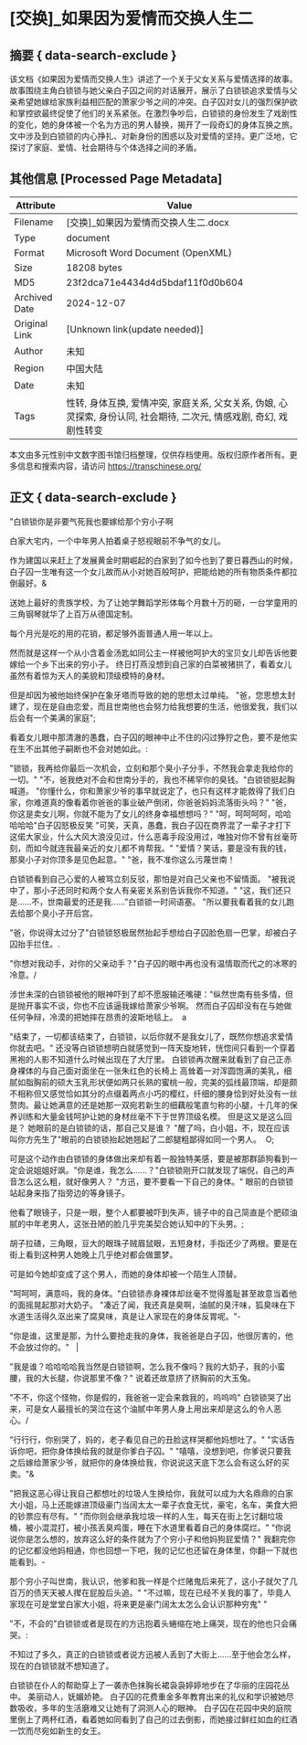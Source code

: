 # [交换]_如果因为爱情而交换人生二



## 摘要  { data-search-exclude }

<!-- tcd_abstract -->
该文档《如果因为爱情而交换人生》讲述了一个关于父女关系与爱情选择的故事。故事围绕主角白锁锁与她父亲白子囚之间的对话展开，展示了白锁锁追求爱情与父亲希望她嫁给家族利益相匹配的萧家少爷之间的冲突。白子囚对女儿的强烈保护欲和掌控欲最终促使了他们的关系紧张。在激烈争吵后，白锁锁的身份发生了戏剧性的变化，她的身体被一个名为方迅的男人替换，揭开了一段奇幻的身体互换之旅。文中涉及到白锁锁的内心挣扎、对新身份的困惑以及对爱情的坚持。更广泛地，它探讨了家庭、爱情、社会期待与个体选择之间的矛盾。

<!-- tcd_abstract_end -->

## 其他信息 [Processed Page Metadata]

| Attribute       | Value                                  |
|-----------------|----------------------------------------|
| Filename        | [交换]_如果因为爱情而交换人生二.docx                             |
| Type            | document                                 |
| Format          | Microsoft Word Document (OpenXML)                               |
| Size            | 18208 bytes                           |
| MD5             | 23f2dca71e4434d4d5bdaf11f0d0b604                                  |
| Archived Date   | 2024-12-07                             |
| Original Link   | [Unknown link(update needed)]                         |
| Author          | 未知                               |
| Region          | 中国大陆                               |
| Date            | 未知                                 |
| Tags            | 性转, 身体互换, 爱情冲突, 家庭关系, 父女关系, 伪娘, 心灵探索, 身份认同, 社会期待, 二次元, 情感戏剧, 奇幻, 戏剧性转变                                 |

本文由多元性别中文数字图书馆归档整理，仅供存档使用。版权归原作者所有。更多信息和搜索内容，请访问 <https://transchinese.org/>


## 正文 { data-search-exclude }

<!-- tcd_main_text -->
"白锁锁你是非要气死我也要嫁给那个穷小子啊

白家大宅内，一个中年男人拍着桌子怒视眼前不争气的女儿。

作为建国以来赶上了发展黄金时期崛起的白家到了如今也到了要日暮西山的时候，白子囚一生唯有这一个女儿故而从小对她百般呵护，把能给她的所有物质条件都拉倒最好。&

送她上最好的贵族学校，为了让她学舞蹈学形体每个月数十万的砸，一台学童用的三角钢琴就华了上百万从德国定制。

每个月光是吃的用的花销，都足够外面普通人用一年以上。

然而就是这样一个从小含着金汤匙如同公主一样被他呵护大的宝贝女儿却告诉他要嫁给一个乡下出来的穷小子。 终日打燕没想到自己家的白菜被猪拱了，看着女儿虽然有着惊为天人的美貌和顶级模特的身材。

但是却因为被他始终保护在象牙塔而导致的她的思想太过单纯。 "爸，您思想太封建了，现在是自由恋爱，而且世南他也会努力给我想要的生活，他很爱我，我们以后会有一个美满的家庭";

看着女儿眼中那清澈的愚蠢，白子囚的眼神中止不住的闪过狰狞之色，要不是他实在生不出其他子嗣断也不会对她如此。:

"锁锁，我再给你最后一次机会，立刻和那个臭小子分手，不然我会拿走我给你的一切。" "不，爸我绝对不会和世南分手的，我也不稀罕你的臭钱。"白锁锁挺起胸喊道。 "你懂什么，你和萧家少爷的事早就说定了，也只有这样才能救得了我们白家，你难道真的像看着你爸爸的事业破产倒闭，你爸爸妈妈流落街头吗？" "爸，你这是卖女儿啊，你就不能为了女儿的终身幸福想想吗？" "呵，呵呵呵呵，哈哈哈哈哈"白子囚怒极反笑 "可笑，天真，愚蠢，我白子囚在商界混了一辈子才打下这偌大家业，什么大风大浪没见过，什么恶毒手段没用过，唯独对你不曾有丝毫苛刻，而如今就连我最亲近的女儿都不肯帮我。" "爱情？笑话，要是没有我的钱，那臭小子对你顶多是见色起意。" "爸，我不准你这么污蔑世南！

白锁锁看到自己心爱的人被骂立刻反驳，那怕是对自己父亲也不留情面。 "被我说中了，那小子还同时和两个女人有亲密关系别告诉我你不知道。" "这，我们还只是......不，世南最爱的还是我......"白锁锁一时间语塞。 "所以要我看着我的女儿跑去给那个臭小子开后宫。

"爸，你说得太过分了"白锁锁怒极居然抬起手想给白子囚脸色扇一巴掌，却被白子囚抬手拦住。.

"你想对我动手，对你的父亲动手？"白子囚的眼中再也没有温情取而代之的冰寒的冷意。/

涉世未深的白锁锁被他的眼神吓到了却不愿服输还嘴硬："纵然世南有些多情，但是抛开事实不谈，你也不应该逼我嫁给萧家少爷啊。 然而白子囚却没有在与她做任何争辩，冷漠的把她摔在昂贵的波斯地毯上。  a

"结束了，一切都该结束了，白锁锁，以后你就不是我女儿了，既然你想追求爱情你就去吧。" 还没等白锁锁想明白就感觉到一阵天旋地转，恍惚间只看到一个穿着黑袍的人影不知道什么时候出现在了大厅里。 白锁锁再次醒来就看到了自己正赤身裸体的与自己面对面坐在一张朱红色的长椅上 高耸着一对浑圆饱满的美乳，细腻如脂胸前的硕大玉乳形状便如两只长熟的蜜桃一般，完美的弧线最顶端，却是颇不相称但又感觉恰如其分的点缀着两点小巧的樱红，纤细的腰身恰到好处没有一丝赘肉。最让她满意的还是她那一双宛若新生的细藕般笔直匀称的小腿，十几年的保养训练和大量金钱呵护让她的身材丝毫不下于世界顶级名模。 但是这又是这么回是？ 她眼前的是白锁锁的话，那自己又是谁？ "醒了吗，白小姐，不，现在应该叫你方先生了"眼前的白锁锁抬起她翘起了二郎腿粗鄙得如同一个男人。  O;

可是这个动作由白锁锁的身体做出来却有着一股独特美感，要是被那群舔狗看到一定会说姐姐好飒。"你是谁，我怎么......？"白锁锁刚开口就发现了端倪，自己的声音怎么这么粗，就好像男人？ "方迅，要不要看一下自己的身体。" 眼前的白锁锁站起身来指了指旁边的等身镜子。

他看了眼镜子，只是一眼，整个人都要被吓到失声，镜子中的自己简直是个肥硕油腻的中年老男人，这张丑陋的脸几乎完美契合她认知中的下头男。;

胡子拉碴，三角眼，豆大的眼珠子贼眉鼠眼，五短身材，手指还少了两根。要是在街上看到这种男人她晚上几乎绝对都会做噩梦。

可是如今她却变成了这个男人，而她的身体却被一个陌生人顶替。

"呵呵呵，满意吗，我的身体。"白锁锁赤身裸体却丝毫不觉得羞耻甚至故意当着他的面摇晃起那对大奶子。 "凑近了闻，我还真是臭啊，油腻的臭汗味，狐臭味在下水道生活得久沤出来了腐臭味，真是让人家现在的身体反胃呢。"-

"你是谁，这里是那，为什么要抢走我的身体，我爸爸是白子囚，他很厉害的，他不会放过你的。"   |

"我是谁？哈哈哈哈我当然是白锁锁啊，怎么我不像吗？我的大奶子，我的小蛮腰，我的大长腿，你说那里不像？" 说着还故意挤了挤胸前的大玉兔。

"不不，你这个怪物，你是假的，我爸爸一定会来救我的，呜呜呜" 白锁锁哭了出来，可是女人最擅长的哭泣在这个油腻中年男人身上用出来却是这么的令人恶心。/

"行行行，你别哭了，妈的，老子看见自己的丑脸这样哭都他妈想吐了。" "实话告诉你吧，把你身体换给我的就是你爹白子囚。" "嘻嘻，没想到吧，你爹说只要我之后嫁给萧家少爷，就把你的身体换给我，你说说这天底下怎么会有这么好的买卖。"&

"把我这恶心得让我自己都想吐的垃圾人生换给你，我就可以成为大名鼎鼎的白家大小姐，马上还能嫁进顶级豪门当阔太太一辈子衣食无忧，豪宅，名车，美食大把的钞票应有尽有。" "而你则会继承我垃圾一样的人生，每天在街上乞讨翻垃圾桶，被小混混打，被小孩丢臭鸡蛋，睡在下水道里看着自己的身体腐烂。" "你说说你是怎么想的，放弃这么好的条件就为了个穷小子和他妈狗屁爱情？" 我翻完你的记忆都没他妈相通，你也回想一下吧，我的记忆也还留在身体里，你翻一下就也能看到。-

那个穷小子叫世南，我认识，他爹和我一样是个烂赌鬼后来死了，这小子就欠了几百万的债天天被人撵在屁股后头追。" "不过嘛，现在已经不关我的事了，毕竟人家现在可是堂堂白家大小姐，将来更是豪门阔太太怎么会认识那种穷鬼" "

"不，不会的"白锁锁或者是现在的方迅抱着头蜷缩在地上痛哭，现在的他也只会痛哭。:

不知过了多久，真正的白锁锁或者说方迅被人丢到了大街上......至于他会怎么样，现在的白锁锁就不想知道了。

白锁锁在仆人的帮助穿上了一袭赤色抹胸长裙袅袅婷婷地步在了华丽的庄园花丛中。 美丽动人，妩媚娇艳。 白子囚的花费重金多年教育出来的礼仪和学识被她尽数吸收，多年的生活磨难又让她有了洞测人心的眼神。 白子囚在花园中央的庭院里倒上了两杯红酒，看着她如同看到了自己的过去倒影，而她接过鲜红如血的红酒一饮而尽宛如新生的女王。
<!-- tcd_main_text_end -->

